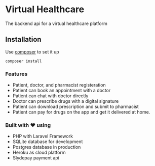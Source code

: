 # Virtual Healthcare
The backend api for a virtual healthcare platform 

## Installation

Use [composer](https://getcomposer.org/) to set it up

```
composer install

```
### Features

- Patient, doctor, and pharmacist registeration
- Patient can book an appointment with a doctor
- Patient can chat with doctor directly
- Doctor can prescribe drugs with a digital signature
- Patient can download prescription and submit to pharmacist
- Patient can pay for drugs on the app and get it delivered at home.

### Built with :heart: using
- PHP with Laravel Framework
- SQLite database for development
- Postgres database in production
- Heroku as cloud platform
- Slydepay payment api

